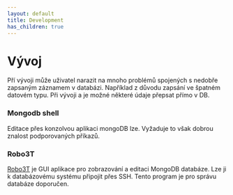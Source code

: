 ```yaml
---
layout: default
title: Development
has_children: true
---
```


# Vývoj


Pří vývoji může uživatel narazit na mnoho problémů spojených s nedobře zapsaným záznamem v databázi. Například z důvodu zapsání ve špatném datovém typu. Při vývoji a je možné některé údaje přepsat přímo v DB.

### Mongodb shell
Editace přes konzolvou aplikaci mongoDB lze. Vyžaduje to však dobrou znalost podporovaných příkazů. 


### Robo3T
[Robo3T](https://robomongo.org/) je GUI aplikace pro zobrazování a editaci MongoDB databáze. Lze ji k databázovému systému připojit přes SSH. Tento program je pro správu databáze doporučen. 
